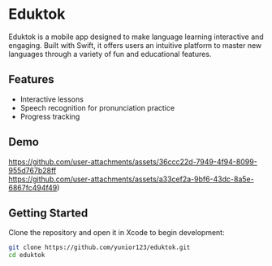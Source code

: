 # Eduktok

Eduktok is a mobile app designed to make language learning interactive and engaging. Built with Swift, it offers users an intuitive platform to master new languages through a variety of fun and educational features.

## Features
- Interactive lessons
- Speech recognition for pronunciation practice
- Progress tracking

## Demo
https://github.com/user-attachments/assets/36ccc22d-7949-4f94-8099-955d767b28ff  
https://github.com/user-attachments/assets/a33cef2a-9bf6-43dc-8a5e-6867fc494f49)

## Getting Started
Clone the repository and open it in Xcode to begin development:

```bash
git clone https://github.com/yunior123/eduktok.git
cd eduktok


